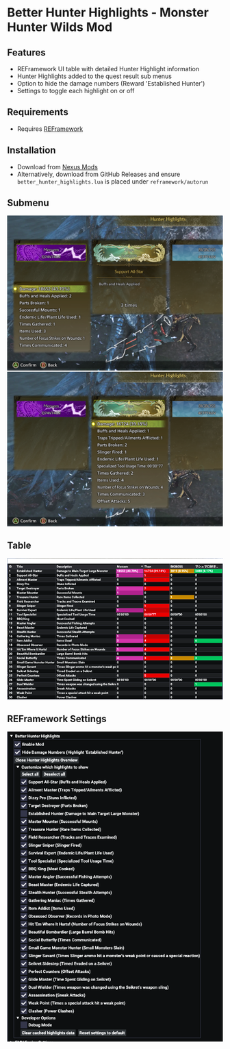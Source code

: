 # Better Hunter Highlights - Monster Hunter Wilds Mod

## Features

- REFramework UI table with detailed Hunter Highlight information
- Hunter Highlights added to the quest result sub menus
- Option to hide the damage numbers (Reward 'Established Hunter')
- Settings to toggle each highlight on or off

## Requirements

- Requires [REFramework](https://www.nexusmods.com/monsterhunterwilds/mods/93)

## Installation

- Download from [Nexus Mods](https://www.nexusmods.com/monsterhunterwilds/mods/2561)
- Alternatively, download from GitHub Releases and ensure `better_hunter_highlights.lua` is placed under `reframework/autorun`

## Submenu

![submenu1](./assets/submenu1.png)
![submenu2](./assets/submenu2.png)

## Table

![table](./assets/table.png)

## REFramework Settings

![settings](./assets/reframework.png)
